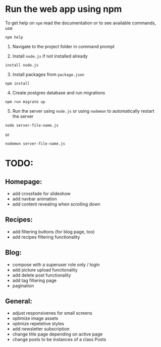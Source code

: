 # Run the web app using npm

To get help on `npm` read the documentation or to see available commands, use

```
npm help
```

1. Navigate to the project folder in command prompt

2. Install `node.js` if not installed already

```
install node.js
```

3. Install packages from `package.json`

```
npm install
```

4. Create postgres database and run migrations
```
npm run migrate up
```

5. Run the server using `node.js` or using `nodemon` to automatically restart the server

```
node server-file-name.js
```

or

```
nodemon server-file-name.js
```




# TODO:

## Homepage:
- add crossfade for slideshow
- add navbar animation
- add content revealing when scrolling down

## Recipes:
- add filtering buttons (for blog page, too)
- add recipes filtering functionality

## Blog:
- compose with a superuser role only / login
- add picture upload functionality
- add delete post functionality
- add tag filtering page
- pagination

## General:
- adjust responsivenes for small screens
- optimize image assets
- optmize repetetive styles
- add newsletter subscription
- change title page depending on active page
- change posts to be instances of a class Posts